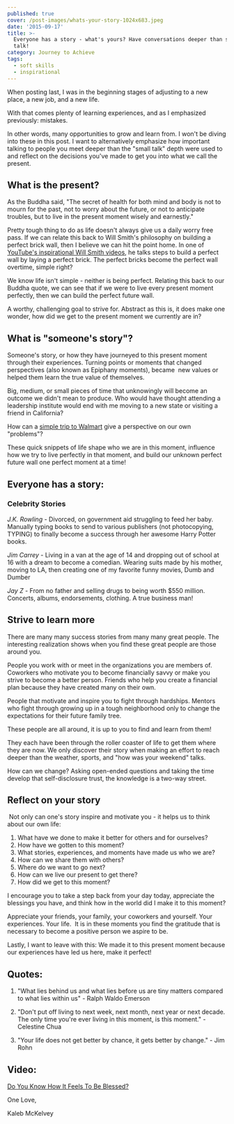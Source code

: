 ```yaml
---
published: true
cover: /post-images/whats-your-story-1024x683.jpeg
date: '2015-09-17'
title: >-
  Everyone has a story - what's yours? Have conversations deeper than small
  talk!
category: Journey to Achieve
tags:
  - soft skills
  - inspirational
---
```

When posting last, I was in the beginning stages of adjusting to a new place, a new job, and a new life.

With that comes plenty of learning experiences, and as I emphasized previously: mistakes.

In other words, many opportunities to grow and learn from. I won't be diving into these in this post. I want to alternatively emphasize how important talking to people you meet deeper than the "small talk" depth were used to and reflect on the decisions you've made to get you into what we call the present.

## What is the present?

As the Buddha said, "The secret of health for both mind and body is not to mourn for the past, not to worry about the future, or not to anticipate troubles, but to live in the present moment wisely and earnestly."

Pretty tough thing to do as life doesn't always give us a daily worry free pass. If we can relate this back to Will Smith's philosophy on building a perfect brick wall, then I believe we can hit the point home. In one of [YouTube's inspirational Will Smith videos](https://www.youtube.com/watch?v=eSwevO5VnoE), he talks steps to build a perfect wall by laying a perfect brick. The perfect bricks become the perfect wall overtime, simple right?

We know life isn't simple - neither is being perfect. Relating this back to our Buddha quote, we can see that if we were to live every present moment perfectly, then we can build the perfect future wall. 

A worthy, challenging goal to strive for. Abstract as this is, it does make one wonder, how did we get to the present moment we currently are in?

## What is "someone's story"?

Someone's story, or how they have journeyed to this present moment through their experiences. Turning points or moments that changed perspectives (also known as Epiphany moments), became  new values or helped them learn the true value of themselves.

Big, medium, or small pieces of time that unknowingly will become an outcome we didn't mean to produce. Who would have thought attending a leadership institute would end with me moving to a new state or visiting a friend in California?

How can a [simple trip to Walmart](https://kalebmckelvey.com/how-my-positive-thinking-journey-began) give a perspective on our own "problems"? 

These quick snippets of life shape who we are in this moment, influence how we try to live perfectly in that moment, and build our unknown perfect future wall one perfect moment at a time!

## Everyone has a story:

### Celebrity Stories

_J.K. Rowling_ \- Divorced, on government aid struggling to feed her baby. Manually typing books to send to various publishers (not photocopying, TYPING) to finally become a success through her awesome Harry Potter books.

_Jim Carrey_ \- Living in a van at the age of 14 and dropping out of school at 16 with a dream to become a comedian. Wearing suits made by his mother, moving to LA, then creating one of my favorite funny movies, Dumb and Dumber

_Jay Z_ \- From no father and selling drugs to being worth $550 million. Concerts, albums, endorsements, clothing. A true business man!

## Strive to learn more

There are many many success stories from many many great people. The interesting realization shows when you find these great people are those around you.

People you work with or meet in the organizations you are members of. Coworkers who motivate you to become financially savvy or make you strive to become a better person. Friends who help you create a financial plan because they have created many on their own. 

People that motivate and inspire you to fight through hardships. Mentors who fight through growing up in a tough neighborhood only to change the expectations for their future family tree.

These people are all around, it is up to you to find and learn from them!

They each have been through the roller coaster of life to get them where they are now. We only discover their story when making an effort to reach deeper than the weather, sports, and "how was your weekend" talks.

How can we change? Asking open-ended questions and taking the time develop that self-disclosure trust, the knowledge is a two-way street.

## Reflect on your story

 Not only can one's story inspire and motivate you - it helps us to think about our own life:

1. What have we done to make it better for others and for ourselves?
2. How have we gotten to this moment?
3. What stories, experiences, and moments have made us who we are?
4. How can we share them with others?
5. Where do we want to go next?
6. How can we live our present to get there?
7. How did we get to this moment?

I encourage you to take a step back from your day today, appreciate the blessings you have, and think how in the world did I make it to this moment?

Appreciate your friends, your family, your coworkers and yourself. Your experiences. Your life.  It is in these moments you find the gratitude that is necessary to become a positive person we aspire to be.

Lastly, I want to leave with this: We made it to this present moment because our experiences have led us here, make it perfect!

## **Quotes:**

1. "What lies behind us and what lies before us are tiny matters compared to what lies within us" - Ralph Waldo Emerson

2. "Don't put off living to next week, next month, next year or next decade. The only time you're ever living in this moment, is this moment." - Celestine Chua

3. "Your life does not get better by chance, it gets better by change." - Jim Rohn

## Video:

[Do You Know How It Feels To Be Blessed?](http://www.youtube.com/watch?v=UqpSrUW19i8)

One Love,

Kaleb McKelvey
